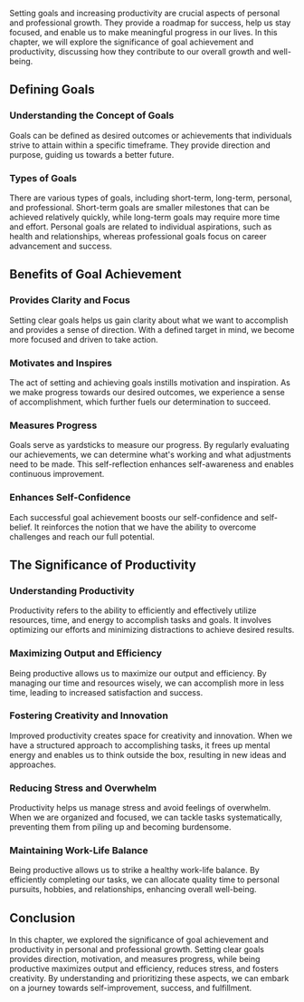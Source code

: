 
Setting goals and increasing productivity are crucial aspects of personal and professional growth. They provide a roadmap for success, help us stay focused, and enable us to make meaningful progress in our lives. In this chapter, we will explore the significance of goal achievement and productivity, discussing how they contribute to our overall growth and well-being.

## Defining Goals

### Understanding the Concept of Goals

Goals can be defined as desired outcomes or achievements that individuals strive to attain within a specific timeframe. They provide direction and purpose, guiding us towards a better future.

### Types of Goals

There are various types of goals, including short-term, long-term, personal, and professional. Short-term goals are smaller milestones that can be achieved relatively quickly, while long-term goals may require more time and effort. Personal goals are related to individual aspirations, such as health and relationships, whereas professional goals focus on career advancement and success.

## Benefits of Goal Achievement

### Provides Clarity and Focus

Setting clear goals helps us gain clarity about what we want to accomplish and provides a sense of direction. With a defined target in mind, we become more focused and driven to take action.

### Motivates and Inspires

The act of setting and achieving goals instills motivation and inspiration. As we make progress towards our desired outcomes, we experience a sense of accomplishment, which further fuels our determination to succeed.

### Measures Progress

Goals serve as yardsticks to measure our progress. By regularly evaluating our achievements, we can determine what's working and what adjustments need to be made. This self-reflection enhances self-awareness and enables continuous improvement.

### Enhances Self-Confidence

Each successful goal achievement boosts our self-confidence and self-belief. It reinforces the notion that we have the ability to overcome challenges and reach our full potential.

## The Significance of Productivity

### Understanding Productivity

Productivity refers to the ability to efficiently and effectively utilize resources, time, and energy to accomplish tasks and goals. It involves optimizing our efforts and minimizing distractions to achieve desired results.

### Maximizing Output and Efficiency

Being productive allows us to maximize our output and efficiency. By managing our time and resources wisely, we can accomplish more in less time, leading to increased satisfaction and success.

### Fostering Creativity and Innovation

Improved productivity creates space for creativity and innovation. When we have a structured approach to accomplishing tasks, it frees up mental energy and enables us to think outside the box, resulting in new ideas and approaches.

### Reducing Stress and Overwhelm

Productivity helps us manage stress and avoid feelings of overwhelm. When we are organized and focused, we can tackle tasks systematically, preventing them from piling up and becoming burdensome.

### Maintaining Work-Life Balance

Being productive allows us to strike a healthy work-life balance. By efficiently completing our tasks, we can allocate quality time to personal pursuits, hobbies, and relationships, enhancing overall well-being.

## Conclusion

In this chapter, we explored the significance of goal achievement and productivity in personal and professional growth. Setting clear goals provides direction, motivation, and measures progress, while being productive maximizes output and efficiency, reduces stress, and fosters creativity. By understanding and prioritizing these aspects, we can embark on a journey towards self-improvement, success, and fulfillment.
